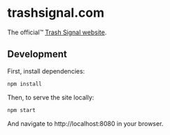 # trashsignal.com

The official™ [Trash Signal website][trash-signal-site].

## Development

First, install dependencies:

```bash
npm install
```

Then, to serve the site locally:

```bash
npm start
```

And navigate to http://localhost:8080 in your browser.

[trash-signal-site]: https://trashsignal.com
